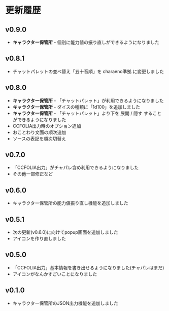 # 更新履歴
## v0.9.0
- **キャラクター保管所** - 個別に能力値の振り直しができるようになりました
## v0.8.1
- チャットパレットの並べ替え「五十音順」を charaeno準拠 に変更しました
## v0.8.0
- **キャラクター保管所** - 「チャットパレット」が利用できるようになりました
- **キャラクター保管所** - ダイスの種類に「1d100」を追加しました
- **キャラクター保管所** - 「チャットパレット」より下を 展開 / 隠す することができるようになりました
- CCFOLIA出力時のオプション追加
- おことわり文面の順次追加
- ソースの表記を順次切替え
## v0.7.0 
- 「CCFOLIA出力」がチャパレ含め利用できるようになりました
- その他一部修正など
## v0.6.0
- キャラクター保管所の能力値振り直し機能を追加しました
## v0.5.1 
- 次の更新(v0.6.0)に向けてpopup画面を追加しました
- アイコンを作り直しました
## v0.5.0 
- 「CCFOLIA出力」基本情報を書き出せるようになりました(チャパレはまだ)
- アイコンがなんかすごいことになりました
## v0.1.0 
- キャラクター保管所のJSON出力機能を追加しました